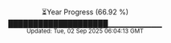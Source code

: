 <p align="center">
⏳Year Progress (66.92 %)<br>
████████████████████▁▁▁▁▁▁▁▁▁▁ <br>
<sub>Updated: Tue, 02 Sep 2025 06:04:13 GMT</sub>
</p>

